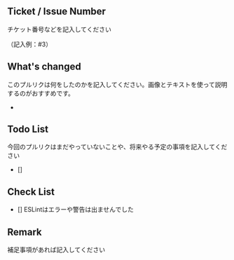 ## Ticket / Issue Number

チケット番号などを記入してください

（記入例：#3）

## What's changed

このプルリクは何をしたのかを記入してください。画像とテキストを使って説明するのがおすすめです。

* 

## Todo List

今回のプルリクはまだやっていないことや、将来やる予定の事項を記入してください

- [] 

## Check List

- [] ESLintはエラーや警告は出ませんでした

## Remark

補足事項があれば記入してください